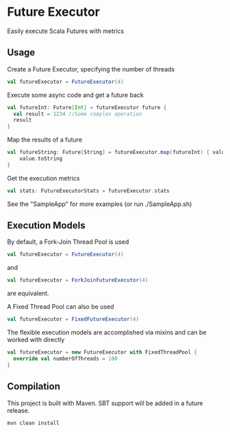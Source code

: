 # Future Executor
Easily execute Scala Futures with metrics

## Usage
Create a Future Executor, specifying the number of threads
```scala
val futureExecutor = FutureExecutor(4)
```

Execute some async code and get a future back
```scala
val futureInt: Future[Int] = futureExecutor future {
  val result = 1234 //Some complex operation
  result
}
```

Map the results of a future
```scala
val futureString: Future[String] = futureExecutor.map(futureInt) { value =>
    value.toString
}
```

Get the execution metrics
```scala
val stats: FutureExecutorStats = futureExecutor.stats
```

See the "SampleApp" for more examples (or run ./SampleApp.sh)

## Execution Models
By default, a Fork-Join Thread Pool is used
```scala
val futureExecutor = FutureExecutor(4)
```
and
```scala
val futureExecutor = ForkJoinFutureExecutor(4)
```
are equivalent.

A Fixed Thread Pool can also be used
```scala
val futureExecutor = FixedFutureExecutor(4)
```

The flexible execution models are accomplished via mixins and can be worked with directly
```scala
val futureExecutor = new FutureExecutor with FixedThreadPool {
  override val numberOfThreads = 100
}
```

## Compilation
This project is built with Maven.  SBT support will be added in a future release.
```
mvn clean install
```